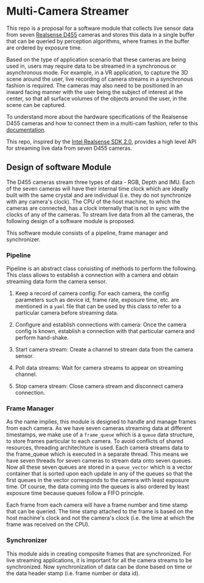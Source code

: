 # Multi-Camera Streamer
This repo is a proposal for a software module that collects live sensor data from seven [Realsense D455](https://www.intelrealsense.com/depth-camera-d455/) cameras and stores this data in a single buffer that can be queried by perception algorithms, where frames in the buffer are ordered by exposure time.

Based on the type of application scenario that these cameras are being used in, users may require data to be streamed in a synchronous or asynchronous mode. For example, in a VR application, to capture the 3D scene around the user, live recording of camera streams in a synchronous fashion is required. The cameras may also need to be positioned in an inward facing manner with the user being the subject of interest at the center, so that all surface volumes of the objects around the user, in the scene can be captured.

To understand more about the hardware specifications of the Realsense D455 cameras and how to connect them in a multi-cam fashion, refer to this [documentation](https://dev.intelrealsense.com/docs/multiple-depth-cameras-configuration).

This repo, inspired by the [Intel Realsense SDK 2.0](https://github.com/IntelRealSense/librealsense), provides a high level API for streaming live data from seven D455 cameras.

## Design of software Module
The D455 cameras stream three types of data - RGB, Depth and IMU. Each of the seven cameras will have their internal time clock which are ideally built with the same crystal and are individual (i.e. they do not synchronize with any camera's clock). The CPU of the host machine, to which the cameras are connected, has a clock internally that is not in sync with the clocks of any of the cameras. To stream live data from all the cameras, the following design of a software module is proposed.

This software module consists of a pipeline, frame manager and synchronizer.

### Pipeline
Pipeline is an abstract class consisting of methods to perform the following. This class allows to establish a connection with a camera and obtain streaming data form the camera sensor.

1. Keep a record of camera config: For each camera, the config parameters such as device id, frame rate, exposure time, etc. are mentioned in a `yaml` file that can be used by this class to refer to a particular camera before streaming data.

2. Configure and establish connections with camera: Once the camera config is known, establish a connection with that particular camera and perform hand-shake.

3. Start camera stream: Create a channel to stream data from the camera sensor.

4. Poll data streams: Wait for camera streams to appear on streaming channel.

5. Stop camera stream: Close camera stream and disconnect camera connection.

### Frame Manager
As the name implies, this module is designed to handle and manage frames from each camera. As we have seven cameras streaming data at different timestamps, we make use of a `frame_queue` which is a `queue` data structure, to store frames particular to each camera.  To avoid conflicts of shared resources, threading architechture is used. Each camera streams data to the frame_queue which is executed in a separate thread. This means we have seven threads for seven cameras to stream data onto seven queues. Now all these seven queues are stored in a `queue_vector` which is a vector container that is sorted upon each update in any of the queues so that the first queues in the vector corresponds to the camera with least exposure time. Of course, the data coming into the queues is also ordered by least exposure time because queues follow a FIFO principle.

Each frame from each camera will have a frame number and time stamp that can be queried. The time stamp attached to the frame is based on the host machine's clock and not the camera's clock (i.e. the time at which the frame was received on the CPU).

### Synchronizer
This module aids in creating composite frames that are synchronized. For live streaming applications, it is important for all the camera streams to be synchronized. Now synchronization of data can be done based on time or the data header stamp (i.e. frame number or data id). 

